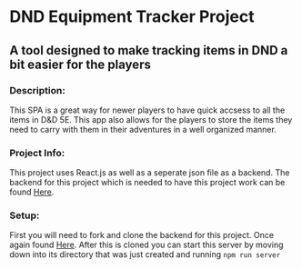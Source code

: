 # DND Equipment Tracker Project

## A tool designed to make tracking items in DND a bit easier for the players

### Description:

This SPA is a great way for newer players to have quick accsess to all the items in D&D 5E. This app
also allows for the players to store the items they need to carry with them in their adventures in a well
organized manner.

### Project Info:

This project uses React.js as well as a seperate json file as a backend. The backend for this project which
is needed to have this project work can be found [Here](https://github.com/Kalunodragon/dnd-equipment-backend).

### Setup:

First you will need to fork and clone the backend for this project. Once again found [Here](https://github.com/Kalunodragon/dnd-equipment-backend).
After this is cloned you can start this server by moving down into its directory that was just created and running `npm run server`